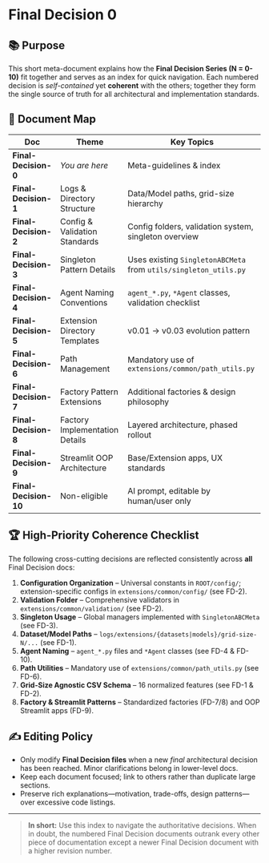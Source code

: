 # Final Decision 0

## 📚 Purpose

This short meta-document explains how the **Final Decision Series (N = 0-10)** fit together and serves as an index for quick navigation.  Each numbered decision is *self-contained* yet **coherent** with the others; together they form the single source of truth for all architectural and implementation standards.

## 🔢 Document Map

| Doc | Theme | Key Topics |
|-----|-------|-----------|
| **Final-Decision-0** | *You are here* | Meta-guidelines & index |
| **Final-Decision-1** | Logs & Directory Structure | Data/Model paths, grid-size hierarchy |
| **Final-Decision-2** | Config & Validation Standards | Config folders, validation system, singleton overview |
| **Final-Decision-3** | Singleton Pattern Details | Uses existing `SingletonABCMeta` from `utils/singleton_utils.py` |
| **Final-Decision-4** | Agent Naming Conventions | `agent_*.py`, `*Agent` classes, validation checklist |
| **Final-Decision-5** | Extension Directory Templates | v0.01 → v0.03 evolution pattern |
| **Final-Decision-6** | Path Management | Mandatory use of `extensions/common/path_utils.py` |
| **Final-Decision-7** | Factory Pattern Extensions | Additional factories & design philosophy |
| **Final-Decision-8** | Factory Implementation Details | Layered architecture, phased rollout |
| **Final-Decision-9** | Streamlit OOP Architecture | Base/Extension apps, UX standards |
| **Final-Decision-10** | Non-eligible | AI prompt, editable by human/user only |

## 🏆 High-Priority Coherence Checklist

The following cross-cutting decisions are reflected consistently across **all** Final Decision docs:

1. **Configuration Organization** – Universal constants in `ROOT/config/`; extension-specific configs in `extensions/common/config/` (see FD-2).
2. **Validation Folder** – Comprehensive validators in `extensions/common/validation/` (see FD-2).
3. **Singleton Usage** – Global managers implemented with `SingletonABCMeta` (see FD-3).
4. **Dataset/Model Paths** – `logs/extensions/{datasets|models}/grid-size-N/...` (see FD-1).
5. **Agent Naming** – `agent_*.py` files and `*Agent` classes (see FD-4 & FD-10).
6. **Path Utilities** – Mandatory use of `extensions/common/path_utils.py` (see FD-6).
7. **Grid-Size Agnostic CSV Schema** – 16 normalized features (see FD-1 & FD-2).
8. **Factory & Streamlit Patterns** – Standardized factories (FD-7/8) and OOP Streamlit apps (FD-9).

## ✍️ Editing Policy

* Only modify **Final Decision files** when a new *final* architectural decision has been reached.  Minor clarifications belong in lower-level docs.
* Keep each document focused; link to others rather than duplicate large sections.
* Preserve rich explanations—motivation, trade-offs, design patterns—over excessive code listings.

---

> **In short:** Use this index to navigate the authoritative decisions.  When in doubt, the numbered Final Decision documents outrank every other piece of documentation except a newer Final Decision document with a higher revision number.